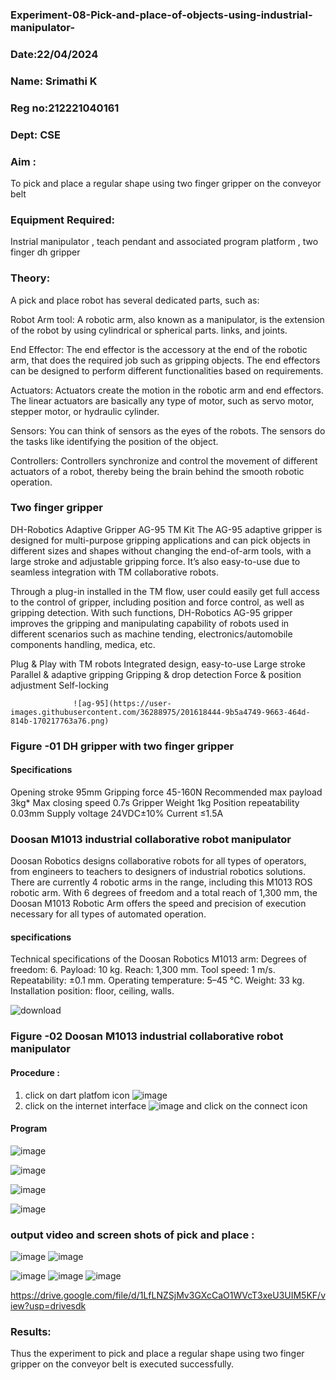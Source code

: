 ### Experiment-08-Pick-and-place-of-objects-using-industrial-manipulator-

### Date:22/04/2024
### Name: Srimathi K
### Reg no:212221040161
### Dept: CSE

### Aim :
To pick and place a regular shape using two finger gripper on the conveyor belt 
### Equipment Required: 
Instrial manipulator , teach pendant and associated program platform , two finger dh gripper 
      
### Theory: 
A pick and place robot has several dedicated parts, such as:

Robot Arm tool: A robotic arm, also known as a manipulator, is the extension of the robot by using cylindrical or spherical parts. links, and joints.

End Effector: The end effector is the accessory at the end of the robotic arm, that does the required job such as gripping objects. The end effectors can be designed to perform different functionalities based on requirements.

Actuators: Actuators create the motion in the robotic arm and end effectors. The linear actuators are basically any type of motor, such as servo motor, stepper motor, or hydraulic cylinder.

Sensors: You can think of sensors as the eyes of the robots. The sensors do the tasks like identifying the position of the object.

Controllers: Controllers synchronize and control the movement of different actuators of a robot, thereby being the brain behind the smooth robotic operation.


### Two finger gripper 
DH-Robotics
Adaptive Gripper AG-95 TM Kit
The AG-95 adaptive gripper is designed for multi-purpose gripping applications and can pick objects in different sizes and shapes without changing the end-of-arm tools, with a large stroke and adjustable gripping force. It’s also easy-to-use due to seamless integration with TM collaborative robots.

Through a plug-in installed in the TM flow, user could easily get full access to the control of gripper, including position and force control, as well as gripping detection. With such functions, DH-Robotics AG-95 gripper improves the gripping and manipulating capability of robots used in different scenarios such as machine tending, electronics/automobile components handling, medica, etc.

Plug & Play with TM robots
Integrated design, easy-to-use
Large stroke
Parallel & adaptive gripping
Gripping & drop detection
Force & position adjustment
Self-locking

                  ![ag-95](https://user-images.githubusercontent.com/36288975/201618444-9b5a4749-9663-464d-814b-170217763a76.png)
### Figure -01 DH gripper with two finger gripper 

#### Specifications
Opening stroke	95mm
Gripping force 	45-160N
Recommended max payload	3kg*
Max closing speed	0.7s
Gripper Weight	1kg
Position repeatability	0.03mm
Supply voltage	24VDC±10%
Current	≤1.5A



### Doosan M1013 industrial collaborative robot manipulator 
Doosan Robotics designs collaborative robots for all types of operators, from engineers to teachers to designers of industrial robotics solutions. There are currently 4 robotic arms in the range, including this M1013 ROS robotic arm. With 6 degrees of freedom and a total reach of 1,300 mm, the Doosan M1013 Robotic Arm offers the speed and precision of execution necessary for all types of automated operation.

#### specifications 
Technical specifications of the Doosan Robotics M1013 arm:
Degrees of freedom: 6.
Payload: 10 kg.
Reach: 1,300 mm.
Tool speed: 1 m/s.
Repeatability: ±0.1 mm.
Operating temperature: 5–45 °C.
Weight: 33 kg.
Installation position: floor, ceiling, walls.



![download](https://user-images.githubusercontent.com/36288975/201624230-89cc83ff-cecd-49ea-84c6-c67066e9d157.jpg)

### Figure -02 Doosan M1013 industrial collaborative robot manipulator 

#### Procedure : 
1. click on dart platfom icon ![image](https://user-images.githubusercontent.com/36288975/201621038-f1248586-5c20-40fd-8a74-68c7d8b44939.png)
2. click on the internet interface 
![image](https://user-images.githubusercontent.com/36288975/201621235-3b8b46a9-3c19-4207-9ea2-6a7954eb6135.png)
and click on the connect icon 

#### Program

![image](https://github.com/madhi43/Experiment-08-Pick-and-place-of-objects-using-industrial-manipulator-/assets/103943383/8f2a398c-2c02-4574-925a-e841f0526a7b)

![image](https://github.com/madhi43/Experiment-08-Pick-and-place-of-objects-using-industrial-manipulator-/assets/103943383/8d6151c6-38ef-48dd-9faf-e5d5786d79fa)


![image](https://github.com/madhi43/Experiment-08-Pick-and-place-of-objects-using-industrial-manipulator-/assets/103943383/9fc0ea71-b30a-4eb6-bb92-ef8621eeb7d1)



![image](https://github.com/madhi43/Experiment-08-Pick-and-place-of-objects-using-industrial-manipulator-/assets/103943383/e141917b-e73d-4930-bd57-c95f253337ea)



### output video and screen shots of pick and place :

![image](https://github.com/madhi43/Experiment-08-Pick-and-place-of-objects-using-industrial-manipulator-/assets/103943383/2a5a3b0c-df4f-49fe-8252-c6145b1a644d)
![image](https://github.com/madhi43/Experiment-08-Pick-and-place-of-objects-using-industrial-manipulator-/assets/103943383/4db52304-643d-469c-8940-f605ea2ec121)

![image](https://github.com/madhi43/Experiment-08-Pick-and-place-of-objects-using-industrial-manipulator-/assets/103943383/fba0f079-cc6d-4ca0-a8cb-9ffca6b29e01)
![image](https://github.com/madhi43/Experiment-08-Pick-and-place-of-objects-using-industrial-manipulator-/assets/103943383/cecaa25d-5871-4e32-aed3-1dac5fcd90b1)
![image](https://github.com/madhi43/Experiment-08-Pick-and-place-of-objects-using-industrial-manipulator-/assets/103943383/5d655670-a014-4648-9ee5-54d67b7d5e55)





https://drive.google.com/file/d/1LfLNZSjMv3GXcCaO1WVcT3xeU3UIM5KF/view?usp=drivesdk





### Results: 
Thus the experiment to pick and place a regular shape using two finger gripper on the conveyor belt is executed successfully.


